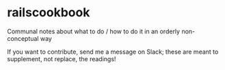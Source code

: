 # railscookbook
Communal notes about what to do / how to do it in an orderly non-conceptual way

If you want to contribute, send me a message on Slack; these are meant to supplement, not replace, the readings!
